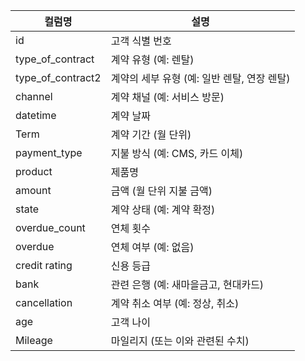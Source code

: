 | 컬럼명             | 설명                                      |
|------------------|------------------------------------------|
| id               | 고객 식별 번호                               |
| type_of_contract | 계약 유형 (예: 렌탈)                           |
| type_of_contract2| 계약의 세부 유형 (예: 일반 렌탈, 연장 렌탈)         |
| channel          | 계약 채널 (예: 서비스 방문)                     |
| datetime         | 계약 날짜                                    |
| Term             | 계약 기간 (월 단위)                            |
| payment_type     | 지불 방식 (예: CMS, 카드 이체)                  |
| product          | 제품명                                     |
| amount           | 금액 (월 단위 지불 금액)                         |
| state            | 계약 상태 (예: 계약 확정)                        |
| overdue_count    | 연체 횟수                                   |
| overdue          | 연체 여부 (예: 없음)                           |
| credit rating    | 신용 등급                                   |
| bank             | 관련 은행 (예: 새마을금고, 현대카드)              |
| cancellation     | 계약 취소 여부 (예: 정상, 취소)                   |
| age              | 고객 나이                                   |
| Mileage          | 마일리지 (또는 이와 관련된 수치)                 |
